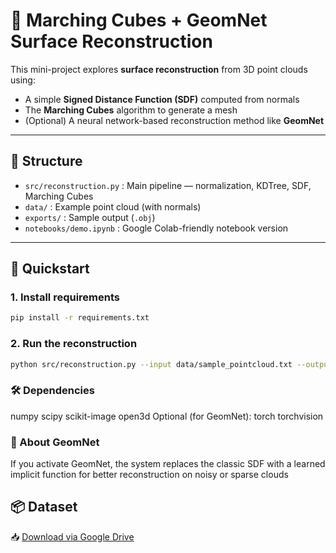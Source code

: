 # 🧊 Marching Cubes + GeomNet Surface Reconstruction

This mini-project explores **surface reconstruction** from 3D point clouds using:

- A simple **Signed Distance Function (SDF)** computed from normals
- The **Marching Cubes** algorithm to generate a mesh
- (Optional) A neural network-based reconstruction method like **GeomNet**

---

## 📁 Structure

- `src/reconstruction.py` : Main pipeline — normalization, KDTree, SDF, Marching Cubes
- `data/` : Example point cloud (with normals)
- `exports/` : Sample output (`.obj`)
- `notebooks/demo.ipynb` : Google Colab-friendly notebook version

---

## 🚀 Quickstart

### 1. Install requirements

```bash
pip install -r requirements.txt
```
### 2. Run the reconstruction
```bash
python src/reconstruction.py --input data/sample_pointcloud.txt --output exports/result.obj
```
### 🛠️ Dependencies
numpy
scipy
scikit-image
open3d
Optional (for GeomNet):
torch
torchvision
### 🧠 About GeomNet
If you activate GeomNet, the system replaces the classic SDF with a learned implicit function for better reconstruction on noisy or sparse clouds

## 📦 Dataset

📥 [Download via Google Drive](https://drive.google.com/file/d/19RXyfxno2OUtCPDOVC9p1yhROWgok5Jv/view?usp=drive_link)

